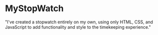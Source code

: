 # MyStopWatch
 "I've created a stopwatch entirely on my own, using only HTML, CSS, and JavaScript to add functionality and style to the timekeeping experience."
